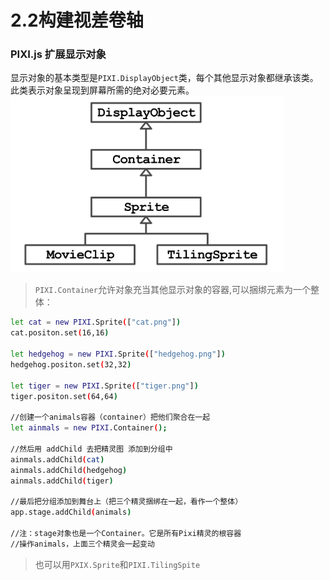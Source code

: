 # 2.2构建视差卷轴

### PIXI.js 扩展显示对象
显示对象的基本类型是`PIXI.DisplayObject`类，每个其他显示对象都继承该类。此类表示对象呈现到屏幕所需的绝对必要元素。![图片](./KLSWS4O3VL$WKVV3TLTED%K.png)
> `PIXI.Container`允许对象充当其他显示对象的容器,可以捆绑元素为一个整体：
``` bash
let cat = new PIXI.Sprite(["cat.png"])
cat.positon.set(16,16)

let hedgehog = new PIXI.Sprite(["hedgehog.png"])
hedgehog.positon.set(32,32)

let tiger = new PIXI.Sprite(["tiger.png"])
tiger.positon.set(64,64)

//创建一个animals容器（container）把他们聚合在一起
let ainmals = new PIXI.Container();

//然后用 addChild 去把精灵图 添加到分组中
ainmals.addChild(cat)
ainmals.addChild(hedgehog)
ainmals.addChild(tiger)

//最后把分组添加到舞台上（把三个精灵捆绑在一起，看作一个整体）
app.stage.addChild(animals)

//注：stage对象也是一个Container。它是所有Pixi精灵的根容器
//操作animals，上面三个精灵会一起变动
```
> 也可以用`PXIX.Sprite`和`PIXI.TilingSpite`